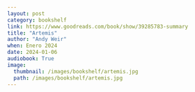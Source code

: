 ```yaml
---
layout: post
category: bookshelf
link: https://www.goodreads.com/book/show/39285783-summary
title: "Artemis"
author: "Andy Weir"
when: Enero 2024
date: 2024-01-06
audiobook: True
image:
  thumbnail: /images/bookshelf/artemis.jpg
  path: /images/bookshelf/artemis.jpg
---
```

